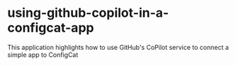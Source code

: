 # using-github-copilot-in-a-configcat-app
This application highlights how to use GitHub's CoPilot service to connect a simple app to ConfigCat
